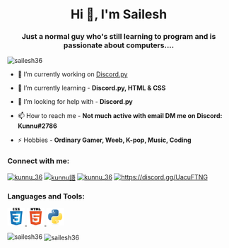 <h1 align="center">Hi 👋, I'm Sailesh</h1>
<h3 align="center">Just a normal guy who's still learning to program and is passionate about computers....</h3>

<p align="left"> <img src="https://komarev.com/ghpvc/?username=sailesh36&label=Profile%20views&color=0e75b6&style=flat" alt="sailesh36" /> </p>

- 🔭 I’m currently working on [Discord.py](https://discordpy.readthedocs.io/en/stable/)

- 🌱 I’m currently learning - **Discord.py, HTML & CSS**

- 🤝 I’m looking for help with - **Discord.py**

- 📫 How to reach me - **Not much active with email DM me on Discord: Kunnu#2786**

- ⚡ Hobbies - **Ordinary Gamer, Weeb, K-pop, Music, Coding**

<h3 align="left">Connect with me:</h3>
<p align="left">
<a href="https://twitter.com/kunnu_36" target="blank"><img align="center" src="https://raw.githubusercontent.com/rahuldkjain/github-profile-readme-generator/master/src/images/icons/Social/twitter.svg" alt="kunnu_36" height="30" width="40" /></a>
<a href="https://stackoverflow.com/users/kunnu語" target="blank"><img align="center" src="https://raw.githubusercontent.com/rahuldkjain/github-profile-readme-generator/master/src/images/icons/Social/stack-overflow.svg" alt="kunnu語" height="30" width="40" /></a>
<a href="https://instagram.com/kunnu_36" target="blank"><img align="center" src="https://raw.githubusercontent.com/rahuldkjain/github-profile-readme-generator/master/src/images/icons/Social/instagram.svg" alt="kunnu_36" height="30" width="40" /></a>
<a href="https://discord.gg/https://discord.gg/UacuFTNG" target="blank"><img align="center" src="https://raw.githubusercontent.com/rahuldkjain/github-profile-readme-generator/master/src/images/icons/Social/discord.svg" alt="https://discord.gg/UacuFTNG" height="30" width="40" /></a>
</p>

<h3 align="left">Languages and Tools:</h3>
<p align="left"> <a href="https://www.w3schools.com/css/" target="_blank" rel="noreferrer"> <img src="https://raw.githubusercontent.com/devicons/devicon/master/icons/css3/css3-original-wordmark.svg" alt="css3" width="40" height="40"/> </a> <a href="https://www.w3.org/html/" target="_blank" rel="noreferrer"> <img src="https://raw.githubusercontent.com/devicons/devicon/master/icons/html5/html5-original-wordmark.svg" alt="html5" width="40" height="40"/> </a> <a href="https://www.python.org" target="_blank" rel="noreferrer"> <img src="https://raw.githubusercontent.com/devicons/devicon/master/icons/python/python-original.svg" alt="python" width="40" height="40"/> </a> </p>

<p><img align="left" src="https://github-readme-stats.vercel.app/api/top-langs?username=sailesh36&show_icons=true&locale=en&layout=compact" alt="sailesh36" /></p>

<p>&nbsp;<img align="center" src="https://github-readme-stats.vercel.app/api?username=sailesh36&show_icons=true&locale=en" alt="sailesh36" /></p>
